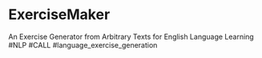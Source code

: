 # ExerciseMaker
An Exercise Generator from Arbitrary Texts for English Language Learning #NLP #CALL #language_exercise_generation
